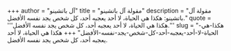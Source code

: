 +++
author = "آل باتشينو"
title = "مقولة آل باتشينو"
description = "مقولة آل باتشينو: هكذا هي الحياة، لا أحد يعجبه أحد، كل شخص يجد نفسه الأفضل."
quote = '''هكذا هي الحياة، لا أحد يعجبه أحد، كل شخص يجد نفسه الأفضل.''' 
slug = "هكذا-هي-الحياة-لا-أحد-يعجبه-أحد-كل-شخص-يجد-نفسه-الأفضل"
+++
هكذا هي الحياة، لا أحد يعجبه أحد، كل شخص يجد نفسه الأفضل.
